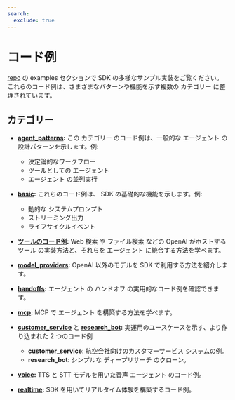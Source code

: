 ```yaml
---
search:
  exclude: true
---
```

# コード例

[repo](https://github.com/openai/openai-agents-python/tree/main/examples) の examples セクションで SDK の多様なサンプル実装をご覧ください。これらのコード例は、さまざまなパターンや機能を示す複数の カテゴリー に整理されています。


## カテゴリー

- **[agent_patterns](https://github.com/openai/openai-agents-python/tree/main/examples/agent_patterns):**
  この カテゴリー のコード例は、一般的な エージェント の設計パターンを示します。例:

    - 決定論的なワークフロー
    - ツールとしての エージェント
    - エージェント の並列実行

- **[basic](https://github.com/openai/openai-agents-python/tree/main/examples/basic):**
  これらのコード例は、 SDK の基礎的な機能を示します。例:

    - 動的な システムプロンプト
    - ストリーミング出力
    - ライフサイクルイベント

- **[ツールのコード例](https://github.com/openai/openai-agents-python/tree/main/examples/tools):**
  Web 検索 や ファイル検索 などの OpenAI がホストするツール の実装方法と、それらを エージェント に統合する方法を学べます。

- **[model_providers](https://github.com/openai/openai-agents-python/tree/main/examples/model_providers):**
  OpenAI 以外のモデルを SDK で利用する方法を紹介します。

- **[handoffs](https://github.com/openai/openai-agents-python/tree/main/examples/handoffs):**
  エージェント の ハンドオフ の実用的なコード例を確認できます。

- **[mcp](https://github.com/openai/openai-agents-python/tree/main/examples/mcp):**
  MCP で エージェント を構築する方法を学べます。

- **[customer_service](https://github.com/openai/openai-agents-python/tree/main/examples/customer_service)** と **[research_bot](https://github.com/openai/openai-agents-python/tree/main/examples/research_bot):**
  実運用のユースケースを示す、より作り込まれた 2 つのコード例

    - **customer_service**: 航空会社向けのカスタマーサービス システムの例。
    - **research_bot**: シンプルな ディープリサーチ のクローン。

- **[voice](https://github.com/openai/openai-agents-python/tree/main/examples/voice):**
  TTS と STT モデルを用いた音声 エージェント のコード例。

- **[realtime](https://github.com/openai/openai-agents-python/tree/main/examples/realtime):**
  SDK を用いてリアルタイム体験を構築するコード例。
